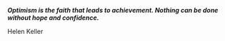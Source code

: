 _**Optimism is the faith that leads to achievement. Nothing can be done without hope and confidence.**_

Helen Keller